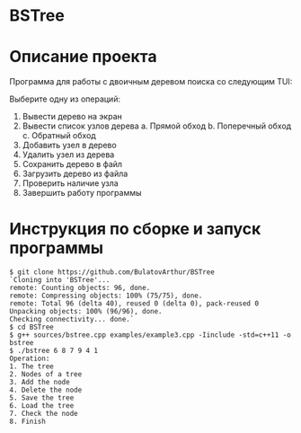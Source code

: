 # BSTree
# Описание  проекта

Программа для работы с двоичным деревом поиска со следующим TUI:

Выберите одну из операций:
1. Вывести дерево на экран
2. Вывести список узлов дерева 
   a. Прямой обход
   b. Поперечный обход
   c. Обратный обход
3. Добавить узел в дерево
4. Удалить узел из дерева
5. Сохранить дерево в файл
6. Загрузить дерево из файла
7. Проверить наличие узла
8. Завершить работу программы

# Инструкция по сборке и запуск программы

    $ git clone https://github.com/BulatovArthur/BSTree
    `Cloning into 'BSTree'...
    remote: Counting objects: 96, done.
    remote: Compressing objects: 100% (75/75), done.
    remote: Total 96 (delta 40), reused 0 (delta 0), pack-reused 0
    Unpacking objects: 100% (96/96), done.
    Checking connectivity... done.`
    $ cd BSTree
    $ g++ sources/bstree.cpp examples/example3.cpp -Iinclude -std=c++11 -o bstree 
    $ ./bstree 6 8 7 9 4 1
    Operation:
    1. The tree
    2. Nodes of a tree
    3. Add the node
    4. Delete the node
    5. Save the tree
    6. Load the tree
    7. Check the node
    8. Finish



